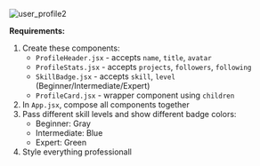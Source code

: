 ![user_profile2](https://github.com/user-attachments/assets/10135423-1b94-4faf-b83e-1333794e0cab)

**Requirements:**
1. Create these components:
   - `ProfileHeader.jsx` - accepts `name`, `title`, `avatar`
   - `ProfileStats.jsx` - accepts `projects`, `followers`, `following`
   - `SkillBadge.jsx` - accepts `skill`, `level` (Beginner/Intermediate/Expert)
   - `ProfileCard.jsx` - wrapper component using `children`
2. In `App.jsx`, compose all components together
3. Pass different skill levels and show different badge colors:
   - Beginner: Gray
   - Intermediate: Blue
   - Expert: Green
4. Style everything professionall
